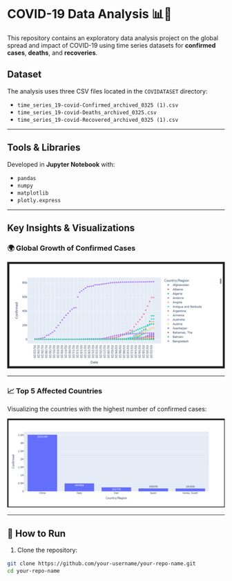 # COVID-19 Data Analysis 📊🦠

This repository contains an exploratory data analysis project on the global spread and impact of COVID-19 using time series datasets for **confirmed cases**, **deaths**, and **recoveries**.

##  Dataset

The analysis uses three CSV files located in the `COVIDATASET` directory:

- `time_series_19-covid-Confirmed_archived_0325 (1).csv`
- `time_series_19-covid-Deaths_archived_0325.csv`
- `time_series_19-covid-Recovered_archived_0325 (1).csv`

---

##  Tools & Libraries

Developed in **Jupyter Notebook** with:

- `pandas`
- `numpy`
- `matplotlib`
- `plotly.express`

---

##  Key Insights & Visualizations

### 🌍 Global Growth of Confirmed Cases
![Global Confirmed Trend](./insightImages/image.png)

---

### 📈 Top 5 Affected Countries
Visualizing the countries with the highest number of confirmed cases:

![Top Countries](./insightImages/top10Countries.png)

---

## 🚀 How to Run

1. Clone the repository:

```bash
git clone https://github.com/your-username/your-repo-name.git
cd your-repo-name

